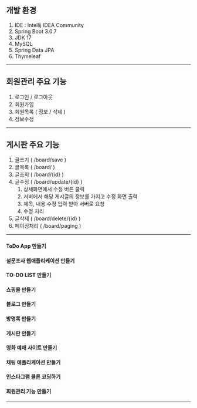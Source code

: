## 개발 환경 
1. IDE : Intellij IDEA Community
2. Spring Boot 3.0.7
3. JDK 17
4. MySQL
5. Spring Data JPA
6. Thymeleaf

---

## 회원관리 주요 기능
1. 로그인 / 로그아웃
2. 회원가입
3. 회원목록 ( 정보 / 삭제 )
4. 정보수정

---

## 게시판 주요 기능 
1. 글쓰기 ( /board/save )
2. 글목록 ( /board/ )
3. 글조회 ( /board/{id} )
4. 글수정 ( /board/update/{id} )
   1) 상세화면에서 수정 버튼 클릭
   2) 서버에서 해당 게시글의 정보를 가지고 수정 화면 출력
   3) 제목, 내용 수정 입력 받아 서버로 요청
   4) 수정 처리
5. 글삭제 ( /board/delete/{id} )
6. 페이징처리 ( /board/paging )

---

#### ToDo App 만들기

#### 설문조사 웹애플리케이션 만들기

#### TO-DO LIST 만들기

#### 쇼핑몰 만들기

#### 블로그 만들기

#### 방명록 만들기

#### 게시판 만들기

#### 영화 예매 사이트 만들기

#### 채팅 애플리케이션 만들기

#### 인스타그램 클론 코딩하기 

#### 회원관리 기능 만들기

--- 